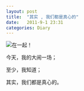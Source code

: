 ```yaml
---
layout: post
title:  "其实 , 我们都是真心的"
date:   2011-9-1 23:31
categories: Diary
---
```


![在一起！](http://pic.yupoo.com/mygoare_v/BkWmLXEh/medium.jpg)

今天，我的大闹一场； 

至少，我知道； 

其实，我们都是真心的。 
